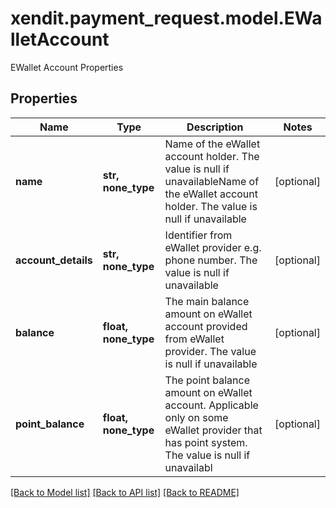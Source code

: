 # xendit.payment_request.model.EWalletAccount

EWallet Account Properties

## Properties
Name | Type | Description | Notes
------------ | ------------- | ------------- | -------------
**name** | **str, none_type** | Name of the eWallet account holder. The value is null if unavailableName of the eWallet account holder. The value is null if unavailable | [optional] 
**account_details** | **str, none_type** | Identifier from eWallet provider e.g. phone number. The value is null if unavailable | [optional] 
**balance** | **float, none_type** | The main balance amount on eWallet account provided from eWallet provider. The value is null if unavailable | [optional] 
**point_balance** | **float, none_type** | The point balance amount on eWallet account. Applicable only on some eWallet provider that has point system. The value is null if unavailabl | [optional] 

[[Back to Model list]](../README.md#documentation-for-models) [[Back to API list]](../README.md#documentation-for-api-endpoints) [[Back to README]](../README.md)


